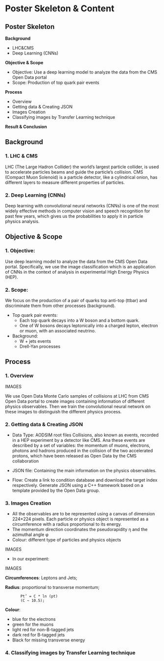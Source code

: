 # Poster Skeleton & Content
## Poster Skeleton
**Background**
- LHC&CMS
- Deep Learning (CNNs)

**Objective & Scope**
- Objective: Use a deep learning model to analyze the data from the CMS Open Data portal
- Scope: Production of top quark pair events

**Process**
- Overview
- Getting data & Creating JSON
- Images Creation
- Classifying images by Transfer Learning technique

**Result & Conclusion**
 
## Background
### 1. LHC & CMS
LHC (The Large Hadron Collider) the world’s largest particle collider, is used to accelerate particles beams and guide the particle’s collision. CMS (Compact Muon Solenoid) is a particle detector, like a cylindrical onion, has different layers to measure different properties of particles.

### 2. Deep Learning (CNNs)
Deep learning with convolutional neural networks (CNNs) is one of the most widely effective methods in computer vision and speech recognition for past few years, which gives us the probabilities to apply it in particle physics analysis.

## Objective & Scope
### 1. Objective:
Use deep learning model to analyze the data from the CMS Open Data portal. Specifically, we use the image classification which is an application of CNNs in the context of analysis in experimental High Energy Physics (HEP).
### 2. Scope:
We focus on the production of a pair of quarks top anti-top (ttbar) and discriminate them from other processes (background).
- Top quark pair events: 
    - Each top quark decays into a W boson and a bottom quark.
    - One of W bosons decays leptonically into a charged lepton, electron or muon, with an associated neutrino.
- Background:
    - W + jets events
    - Drell-Yan processes
 
## Process
### 1. Overview

IMAGES

We use Open Data Monte Carlo samples of collisions at LHC from CMS Open Data portal to create images containing information of different physics observables. Then we train the convolutional neural network on these images to distinguish the different physics process.

### 2. Getting data & Creating JSON
- Data Type: AODSIM root files
Collisions, also known as events, recorded in a HEP experiment by a detector like CMS. Ana these events are described by a set of variables: the momentum of muons, electrons, photons and hadrons produced in the collision of the two accelerated protons, which have been released as Open Data by the CMS collaboration

- JSON file: Containing the main information on the physics observables. 

- Flow: Create a link to condition database and download the target index respectively. Generate JSON using a C++ framework based on a template provided by the Open Data group.

### 3. Images Creation
- All the observables are to be represented using a canvas of dimension 224×224 pixels. Each particle or physics object is represented as a circumference with a radius proportional to its energy.
- The momentum direction coordinates the pseudorapidity η and the azimuthal angle φ
- Colour: different type of particles and physics objects

IMAGES
 
- In our experiment:
 
IMAGES

**Circumferences**: Leptons and Jets;

**Radius**: proportional to transverse momentum;

           Pt’ = C * ln (pt) 
           (C ~ 10.5);
           
**Colour**:
- blue for the electrons
- green for the muons
- light red for non-B-tagged jets
- dark red for B-tagged jets
- Black for missing transverse energy

### 4. Classifying images by Transfer Learning technique


